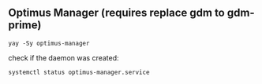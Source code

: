 ## Optimus Manager (requires replace gdm to gdm-prime)

	yay -Sy optimus-manager

check if the daemon was created:

	systemctl status optimus-manager.service
